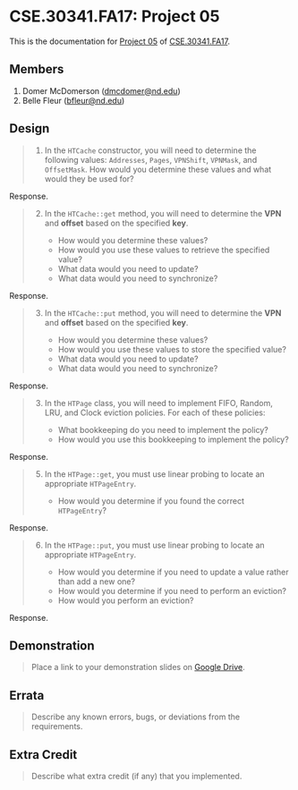 CSE.30341.FA17: Project 05
==========================

This is the documentation for [Project 05] of [CSE.30341.FA17].

Members
-------

1. Domer McDomerson (dmcdomer@nd.edu)
2. Belle Fleur (bfleur@nd.edu)

Design
------

> 1. In the `HTCache` constructor, you will need to determine the following
>    values: `Addresses`, `Pages`, `VPNShift`, `VPNMask`, and `OffsetMask`.
>    How would you determine these values and what would they be used for?

Response.

> 2. In the `HTCache::get` method, you will need to determine the **VPN** and
>    **offset** based on the specified **key**.
> 
>       - How would you determine these values?
>       - How would you use these values to retrieve the specified value?
>       - What data would you need to update?
>       - What data would you need to synchronize?

Response.

> 3. In the `HTCache::put` method, you will need to determine the **VPN** and
>    **offset** based on the specified **key**.
> 
>       - How would you determine these values?
>       - How would you use these values to store the specified value?
>       - What data would you need to update?
>       - What data would you need to synchronize?

Response.

> 3. In the `HTPage` class, you will need to implement FIFO, Random, LRU, and
>    Clock eviction policies.  For each of these policies:
> 
>       - What bookkeeping do you need to implement the policy?
>       - How would you use this bookkeeping to implement the policy?

Response.

> 5. In the `HTPage::get`, you must use linear probing to locate an appropriate
>    `HTPageEntry`.
> 
>       - How would you determine if you found the correct `HTPageEntry`?

Response.

> 6. In the `HTPage::put`, you must use linear probing to locate an appropriate
>    `HTPageEntry`.
> 
>       - How would you determine if you need to update a value rather than add a new one?
>       - How would you determine if you need to perform an eviction?
>       - How would you perform an eviction?

Response.

Demonstration
-------------

> Place a link to your demonstration slides on [Google Drive].

Errata
------

> Describe any known errors, bugs, or deviations from the requirements.

Extra Credit
------------

> Describe what extra credit (if any) that you implemented.

[Project 05]:       https://www3.nd.edu/~pbui/teaching/cse.30341.fa17/project05.html
[CSE.30341.FA17]:   https://www3.nd.edu/~pbui/teaching/cse.30341.fa17/
[Google Drive]:     https://drive.google.com
